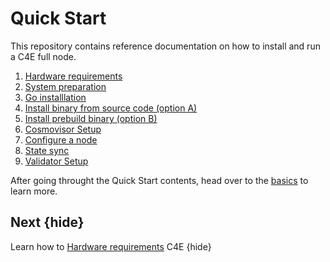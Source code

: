 <!--
order: false
parent:
  order: 6
-->

# Quick Start

This repository contains reference documentation on how to install and run a C4E full node.
1. [Hardware requirements](hardware-requirements.md)
2. [System preparation](system-preparation.md)
3. [Go installlation](install-go.md)
4. [Install binary from source code (option A)](install-binary-source-code.md)
5.  [Install prebuild binary (option B)](install-binary.md)
6. [Cosmovisor Setup](cosmovisor-setup.md)
7. [Configure a node](run_node.md)
8. [State sync](state-sync.md)
9. [Validator Setup](validator-setup.md)

After going throught the Quick Start contents, head over to the [basics](../basicsEADME.md) to learn more.

## Next {hide}

Learn how to [Hardware requirements](hardware-requirements.md) C4E {hide}

